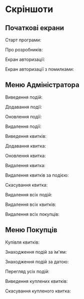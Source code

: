 # Скріншоти

## Початкові екрани

Старт програми:

Про розробників:

Екран авторизації:

Екран авторизації з помилками:

## Меню Адміністратора

Виведення подій:

Додавання події:

Оновлення події:

Видалення події:

Виведення квитків:

Додавання квитка:

Оновлення квитка:

Видалення квитка:

Видалення квитків за подією:

Скасування квитка:

Видалення всіх подій:

Видалення всіх квитків:

Видалення всіх покупців:

## Меню Покупців

Купівля квитків:

Знаходження подій за ім'ям:

Знаходження подій за датою:

Перегляд усіх подій:

Виведення куплених квитків:

Скасування купленого квитка:
